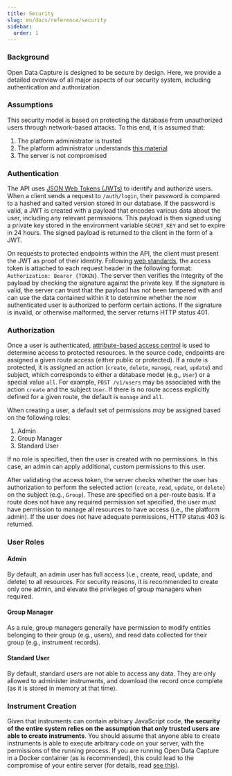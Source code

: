 ```yaml
---
title: Security
slug: en/docs/reference/security
sidebar:
  order: 1
---
```


### Background

Open Data Capture is designed to be secure by design. Here, we provide a detailed overview of all major aspects of our security system, including authentication and authorization.

### Assumptions

This security model is based on protecting the database from unauthorized users through network-based attacks. To this end, it is assumed that:

1. The platform administrator is trusted
2. The platform administrator understands [this material](#instrument-creation)
3. The server is not compromised

### Authentication

The API uses [JSON Web Tokens (JWTs)](https://jwt.io/) to identify and authorize users. When a client sends a request to `/auth/login`, their password is compared to a hashed and salted version stored in our database. If the password is valid, a JWT is created with a payload that encodes various data about the user, including any relevant permissions. This payload is then signed using a private key stored in the environment variable `SECRET_KEY` and set to expire in 24 hours. The signed payload is returned to the client in the form of a JWT.

On requests to protected endpoints within the API, the client must present the JWT as proof of their identity. Following [web standards](https://www.rfc-editor.org/rfc/rfc6750), the access token is attached to each request header in the following format: `Authorization: Bearer {TOKEN}`. The server then verifies the integrity of the payload by checking the signature against the private key. If the signature is valid, the server can trust that the payload has not been tampered with and can use the data contained within it to determine whether the now authenticated user is authorized to perform certain actions. If the signature is invalid, or otherwise malformed, the server returns HTTP status 401.

### Authorization

Once a user is authenticated, [attribute-based access control](https://en.wikipedia.org/wiki/Attribute-based_access_control) is used to determine access to protected resources. In the source code, endpoints are assigned a given route access (either public or protected). If a route is protected, it is assigned an action (`create`, `delete`, `manage`, `read`, `update`) and subject, which corresponds to either a database model (e.g., `User`) or a special value `all`. For example, `POST /v1/users` may be associated with the action `create` and the subject `User`. If there is no route access explicitly defined for a given route, the default is `manage` and `all`.

When creating a user, a default set of permissions _may_ be assigned based on the following roles:

1. Admin
2. Group Manager
3. Standard User

If no role is specified, then the user is created with no permissions. In this case, an admin can apply additional, custom permissions to this user.

After validating the access token, the server checks whether the user has authorization to perform the selected action (`create`, `read`, `update`, or `delete`) on the subject (e.g., `Group`). These are specified on a per-route basis. If a route does not have any required permission set specified, the user must have permission to manage all resources to have access (i.e., the platform admin). If the user does not have adequate permissions, HTTP status 403 is returned.

### User Roles

#### Admin

By default, an admin user has full access (i.e., create, read, update, and delete) to all resources. For security reasons, it is recommended to create only one admin, and elevate the privileges of group managers when required.

#### Group Manager

As a rule, group managers generally have permission to modify entities belonging to their group (e.g., users), and read data collected for their group (e.g., instrument records).

#### Standard User

By default, standard users are not able to access any data. They are only allowed to administer instruments, and download the record once complete (as it is stored in memory at that time).

### Instrument Creation

Given that instruments can contain arbitrary JavaScript code, **the security of the entire system relies on the assumption that only trusted users are able to create instruments**. You should assume that anyone able to create instruments is able to execute arbitrary code on your server, with the permissions of the running process. If you are running Open Data Capture in a Docker container (as is recommended), this could lead to the compromise of your entire server (for details, read [see this](https://docs.docker.com/engine/security/#docker-daemon-attack-surface)).
